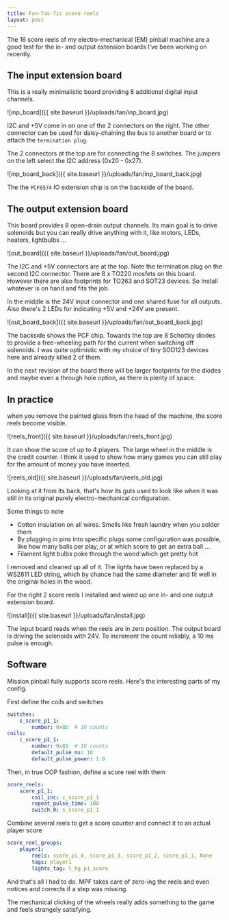 ```yaml
---
title: Fan-Tas-Tic score reels
layout: post
---
```

The 16 score reels of my electro-mechanical (EM) pinball machine are a good
test for the in- and output extension boards I've been working on recently.

## The input extension board
This is a really minimalistic board providing 8 additional digital input channels.

![inp_board]({{ site.baseurl }}/uploads/fan/inp_board.jpg)

I2C and +5V come in on one of the 2 connectors on the right. The other connector
can be used for daisy-chaining the bus to another board or to attach the `termination plug`.

The 2 connectors at the top are for connecting the 8 switches. The jumpers on the
left select the I2C address (0x20 - 0x27).

![inp_board_back]({{ site.baseurl }}/uploads/fan/inp_board_back.jpg)

The the `PCF8574` IO extension chip is on the backside of the board.

## The output extension board
This board provides 8 open-drain output channels. Its main goal is to drive
solenoids but you can really drive anything with it, like motors, LEDs, heaters,
lightbulbs ...

![out_board]({{ site.baseurl }}/uploads/fan/out_board.jpg)

The I2C and +5V connectors are at the top. Note the termination plug on the
second I2C connector. There are 8 x TO220 mosfets on this board. However
there are also footprints for TO263 and SOT23 devices. So Install whatever is on
hand and fits the job.

In the middle is the 24V input connector and one shared fuse for all outputs.
Also there's 2 LEDs for indicating +5V and +24V are present.

![out_board_back]({{ site.baseurl }}/uploads/fan/out_board_back.jpg)

The backside shows the PCF chip. Towards the top are 8 Schottky diodes to provide
a free-wheeling path for the current when switching off solenoids. I was quite
optimistic with my choice of tiny SOD123 devices here and already killed 2 of them.

In the next revision of the board there will be larger footprints for the diodes and
maybe even a through hole option, as there is plenty of space.

## In practice
when you remove the painted glass from the head of the machine, the score reels
become visible.

![reels_front]({{ site.baseurl }}/uploads/fan/reels_front.jpg)

It can show the score of up to 4 players. The large wheel in the middle is the
credit counter. I think it used to show how many games you can still play for the
amount of money you have inserted.

![reels_old]({{ site.baseurl }}/uploads/fan/reels_old.jpg)

Looking at it from its back, that's how its guts used to look like when it was
still in its original purely electro-mechanical configuration.

Some things to note
  * Cotton insulation on all wires. Smells like fresh laundry when you
    solder them
  * By plugging in pins into specific plugs some configuration was possible,
    like how many balls per play, or at which score to get an extra ball ...
  * Filament light bulbs poke through the wood which get pretty hot

I removed and cleaned up all of it. The lights have been replaced by a WS2811
LED string, which by chance had the same diameter and fit well in the original
holes in the wood.

For the right 2 score reels I installed and wired up one in- and one output
extension board.

![install]({{ site.baseurl }}/uploads/fan/install.jpg)

The input board reads when the reels are in zero position. The output board is
driving the solenoids with 24V. To increment the count reliably,
a 10 ms pulse is enough.

## Software

Mission pinball fully supports score reels. Here's the interesting parts of my config.

First define the coils and switches
```yaml
switches:
    s_score_p1_1:
        number: 0x8b  # 10 counts
coils:
    c_score_p1_1:
        number: 0x83  # 10 counts
        default_pulse_ms: 10
        default_pulse_power: 1.0
```

Then, in true OOP fashion, define a score reel with them

```yaml
score_reels:
    score_p1_1:
        coil_inc: c_score_p1_1
        repeat_pulse_time: 100
        switch_0: s_score_p1_1
```

Combine several reels to get a score counter and connect it to an actual player
score

```yaml
score_reel_groups:
    player1:
        reels: score_p1_4, score_p1_3, score_p1_2, score_p1_1, None
        tags: player1
        lights_tag: l_bg_p1_score
```

And that's all I had to do. MPF takes care of zero-ing the reels and even
notices and corrects if a step was missing.

The mechanical clicking of the wheels really adds something to the game
and feels strangely satisfying.
